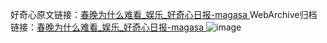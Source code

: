 好奇心原文链接：[春晚为什么难看_娱乐_好奇心日报-magasa ](https://www.qdaily.com/articles/6721.html)
WebArchive归档链接：[春晚为什么难看_娱乐_好奇心日报-magasa ](http://web.archive.org/web/20190623171403/https://www.qdaily.com/articles/6721.html)
![image](http://ww3.sinaimg.cn/large/007d5XDply1g3wb499ecxj30u02xtkjl)